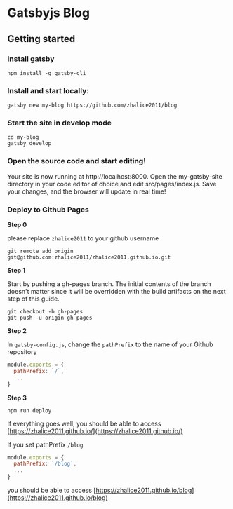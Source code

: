 # Gatsbyjs Blog

## Getting started

### Install gatsby

```shell
npm install -g gatsby-cli

```

### Install and start locally:

```shell
gatsby new my-blog https://github.com/zhalice2011/blog
```

### Start the site in develop mode

```shell
cd my-blog
gatsby develop
```

### Open the source code and start editing!

Your site is now running at http://localhost:8000. Open the my-gatsby-site directory in your code editor of choice and edit src/pages/index.js. Save your changes, and the browser will update in real time!


### Deploy to Github Pages

**Step 0**

please replace `zhalice2011` to your github username
```
git remote add origin git@github.com:zhalice2011/zhalice2011.github.io.git
```

**Step 1**

Start by pushing a gh-pages branch. The initial contents of the branch doesn't matter since it will be overridden with the build artifacts on the next step of this guide.

```shell
git checkout -b gh-pages
git push -u origin gh-pages
```

**Step 2**

In `gatsby-config.js`, change the `pathPrefix` to the name of your Github repository

```javascript
module.exports = {
  pathPrefix: `/`,
  ...
}
```

**Step 3**

```shell
npm run deploy
```

If everything goes well, you should be able to access [https://zhalice2011.github.io/](https://zhalice2011.github.io/)


If you set pathPrefix `/blog`
```javascript
module.exports = {
  pathPrefix: `/blog`,
  ...
}
```

you should be able to access [https://zhalice2011.github.io/blog](https://zhalice2011.github.io/blog)